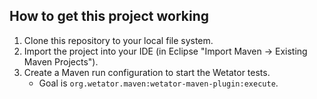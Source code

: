 ## How to get this project working

1. Clone this repository to your local file system.
1. Import the project into your IDE (in Eclipse "Import Maven -> Existing Maven Projects").
1. Create a Maven run configuration to start the Wetator tests.
	- Goal is `org.wetator.maven:wetator-maven-plugin:execute`.